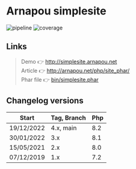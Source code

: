 Arnapou simplesite
====================

![pipeline](https://gitlab.com/arnapou/simplesite/badges/main/pipeline.svg)
![coverage](https://gitlab.com/arnapou/simplesite/badges/main/coverage.svg?job=coverage)


Links
--------------------

> Demo 👉️ http://simplesite.arnapou.net \
> Article 👉️ http://arnapou.net/php/site_phar/ \
> Phar file 👉️ [bin/simplesite.phar](bin/simplesite.phar)


Changelog versions
--------------------

| Start      | Tag, Branch | Php | 
|------------|-------------|-----|
| 19/12/2022 | 4.x, main   | 8.2 |
| 30/01/2022 | 3.x         | 8.1 |
| 15/05/2021 | 2.x         | 8.0 |
| 07/12/2019 | 1.x         | 7.2 |
